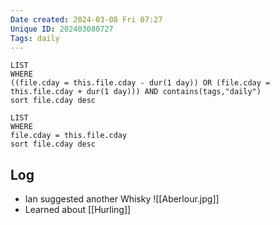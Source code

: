 ```yaml
---
Date created: 2024-03-08 Fri 07:27
Unique ID: 202403080727
Tags: daily
---
```

``` dataview
LIST
WHERE 
((file.cday = this.file.cday - dur(1 day)) OR (file.cday = this.file.cday + dur(1 day))) AND contains(tags,"daily")
sort file.cday desc
```
``` dataview
LIST
WHERE 
file.cday = this.file.cday
sort file.cday desc
```
## Log
- Ian suggested another Whisky
![[Aberlour.jpg]]
- Learned about [[Hurling]]
